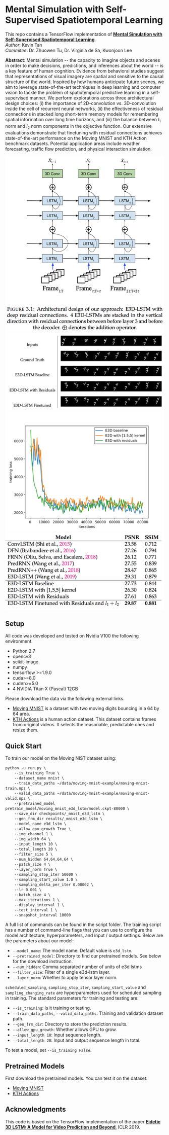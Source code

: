 # Mental Simulation with Self-Supervised Spatiotemporal Learning

This repo contains a TensorFlow implementation of [**Mental Simulation with Self-Supervised Spatiotemporal Learning**](). <br> *Author*: Kevin Tan <br> *Commitee*: Dr. Zhuowen Tu, Dr. Virginia de Sa, Kwonjoon Lee

**Abstract**: Mental simulation -- the capacity to imagine objects and scenes in order to make decisions, predictions, and inferences about the world -- is a key feature of human cognition. Evidence from behavioral studies suggest that representations of visual imagery are spatial and sensitive to the causal structure of the world. Inspired by how humans anticipate future scenes, we aim to leverage state-of-the-art techniques in deep learning and computer vision to tackle the problem of spatiotemporal predictive learning in a self-supervised manner. We perform explorations across three architectural design choices: (i) the importance of 2D-convolution vs. 3D-convolution inside the cell of recurrent neural networks, (ii) the effectiveness of residual connections in stacked long short-term memory models for remembering spatial information over long time horizons, and (iii) the balance between $l_1$ norm and $l_2$ norm components in the objective function. Our extensive evaluations demonstrate that finetuning with residual connections achieves state-of-the-art performance on the Moving MNIST and KTH Action benchmark datasets. Potential application areas include weather forecasting, traffic flow prediction, and physical interaction simulation. 

![](images/architecture.png)
![](images/mm_visuals.png)
![](images/mm_1.png)
![](images/mm_results.png)

## Setup

All code was developed and tested on Nvidia V100 the following environment.

- Python 2.7
- opencv3
- scikit-image
- numpy
- tensorflow >=1.9.0
- cuda>=8.0
- cudnn>=5.0
- 4 NVIDIA Titan X (Pascal) 12GB 

Please download the data via the following external links.

* [Moving MNIST](https://www.dropbox.com/s/fpe24s1t94m87rn/moving-mnist-example.tar.gz?dl=0) is a dataset with two moving digits bouncing in a 64 by 64 area.
* [KTH Actions](https://www.dropbox.com/s/ppmob712dzgogly/kth_action.tar.gz?dl=0) is a human action dataset. This dataset contains frames from original videos. It selects the reasonable, predictable ones and resize them.


## Quick Start

To train our model on the Moving NIST dataset using:

```
python -u run.py \
    --is_training True \
    --dataset_name mnist \
    --train_data_paths ~/data/moving-mnist-example/moving-mnist-train.npz \
    --valid_data_paths ~/data/moving-mnist-example/moving-mnist-valid.npz \
    --pretrained_model pretrain_model/moving_mnist_e3d_lstm/model.ckpt-80000 \
    --save_dir checkpoints/_mnist_e3d_lstm \
    --gen_frm_dir results/_mnist_e3d_lstm \
    --model_name e3d_lstm \
    --allow_gpu_growth True \
    --img_channel 1 \
    --img_width 64 \
    --input_length 10 \
    --total_length 20 \
    --filter_size 5 \
    --num_hidden 64,64,64,64 \
    --patch_size 4 \
    --layer_norm True \
    --sampling_stop_iter 50000 \
    --sampling_start_value 1.0 \
    --sampling_delta_per_iter 0.00002 \
    --lr 0.001 \
    --batch_size 4 \
    --max_iterations 1 \
    --display_interval 1 \
    --test_interval 1 \
    --snapshot_interval 10000
```

A full list of commands can be found in the script folder.
The training script has a number of command-line flags that you can use to configure the model architecture, hyperparameters, and input / output settings.
Below are the parameters about our model:

- `--model_name`: The model name. Default value is `e3d_lstm`.
- `--pretrained_model`: Directory to find our pretrained models. See below for the download instruction.
- `--num_hidden`: Comma separated number of units of e3d lstms
- `--filter_size`: Filter of a single e3d-lstm layer.
- `--layer_norm`: Whether to apply tensor layer norm.

`scheduled_sampling`, `sampling_stop_iter`, `sampling_start_value` and `sampling_changing_rate` are hyperparameters used for scheduled sampling in training. The standard parameters for training and testing are:

- `--is_training`: Is it training or testing.
- `--train_data_paths`, `--valid_data_paths`: Training and validation dataset path.
- `--gen_frm_dir`: Directory to store the prediction results.
- `--allow_gpu_growth`: Whether allows GPU to grow.
- `--input_length 10`: Input sequence length.
- `--total_length 20`: Input and output sequence length in total.

To test a model, set `--is_training False`.

## Pretrained Models

First download the pretrained models. You can test it on the dataset:

* [Moving MNIST](https://storage.googleapis.com/e3d_lstm/pretrained_models/kth_e3d_lstm_pretrain.zip)
* [KTH Actions](https://storage.googleapis.com/e3d_lstm/pretrained_models/moving_mnist_e3d_lstm_pretrain.zip)

## Acknowledgments
This code is based on the TensorFlow implementation of the paper [**Eidetic 3D LSTM: A Model for Video Prediction and Beyond**](https://openreview.net/forum?id=B1lKS2AqtX), ICLR 2019. 

